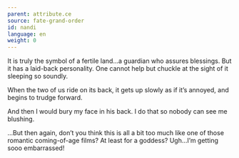 ```yaml
---
parent: attribute.ce
source: fate-grand-order
id: nandi
language: en
weight: 0
---
```


It is truly the symbol of a fertile land…a guardian who assures blessings.
But it has a laid-back personality. One cannot help but chuckle at the sight of it sleeping so soundly.

When the two of us ride on its back, it gets up slowly as if it’s annoyed, and begins to trudge forward.

And then I would bury my face in his back. I do that so nobody can see me blushing.

…But then again, don’t you think this is all a bit too much like one of those romantic coming-of-age films? At least for a goddess?
Ugh…I’m getting sooo embarrassed!

